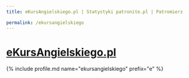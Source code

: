 ```yaml
---
title: eKursAngielskiego.pl | Statystyki patronite.pl | Patromierz

permalink: /ekursangielskiego
---
```


# [eKursAngielskiego.pl](https://patronite.pl/ekursangielskiego)

{% include profile.md name="ekursangielskiego" prefix="e" %}

